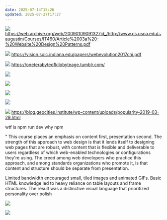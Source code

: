 ```yaml
---
date: 2025-07-14T15:26
updated: 2025-07-27T17:27
---
```

![](IMG-20250717164558430.png)
https://web.archive.org/web/20090109091327id_/http://www.cs.usna.edu/~augustin/Courses/IT460/Article%2003a%20-%20Website%20Design%20Patterns.pdf


![](IMG-20250717164558466.png)
https://vision.soic.indiana.edu/papers/webevolution2017chi.pdf

![](IMG-20250717164558494.png)
https://oneterabyteofkilobyteage.tumblr.com/

![](IMG-20250720232117468.png)

![](IMG-20250720232117488.png)

![](IMG-20250720232117511.png)

![](IMG-20250720232117531.png)

![](IMG-20250720232117552.png)
https://blog.geocities.institute/wp-content/uploads/popularity-2019-03-29.html



wtf is npm run dev
why npm

" This course places an emphasis on content first, presentation second. The strength of this approach to web design is that it lends itself to designing web pages that are robust, with content that is flexible and deliverable to users regardless of which web-enabled technologies or configurations they're using. The creed among web developers who practice this approach, and among standards organizations who promote it, is that content and structure should be separate from presentation.



Limited bandwidth encouraged small, tiled images and animated GIFs. Basic HTML knowledge led to heavy reliance on table layouts and frame structures. The result was a distinctive visual language that prioritized personality over polish


![](IMG-20250727121420831.png)

![](IMG-20250727172744083.png)
